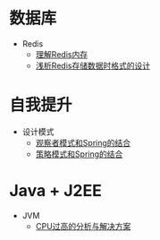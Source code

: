 # 数据库
- Redis
  - [理解Redis内存](DB/redis/RedisMemory.md)
  - [浅析Redis存储数据时格式的设计](DB/redis/RedisSaveDesign.md)

# 自我提升
- 设计模式
  - [观察者模式和Spring的结合](Promotion/DesignPatterns/ObserverPattern.md)
  - [策略模式和Spring的结合](Promotion/DesignPatterns/StrategyPattern.md)
  
# Java + J2EE
- JVM
  - [CPU过高的分析与解决方案](JavaJ2EE/JVM/SolveCPUHigher.md)

  

